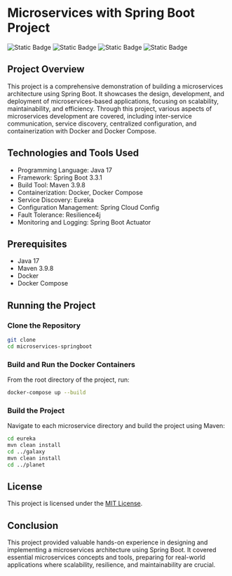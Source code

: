 

# Microservices with Spring Boot Project
![Static Badge](https://img.shields.io/badge/License-MIT-blue)
![Static Badge](https://img.shields.io/badge/Java-17-green)
![Static Badge](https://img.shields.io/badge/Maven-3.9.8-green)
![Static Badge](https://img.shields.io/badge/Spring_Boot-3.3.1-green)
## Project Overview

This project is a comprehensive demonstration of building a microservices architecture using Spring Boot. It showcases the design, development, and deployment of microservices-based applications, focusing on scalability, maintainability, and efficiency. Through this project, various aspects of microservices development are covered, including inter-service communication, service discovery, centralized configuration, and containerization with Docker and Docker Compose.

## Technologies and Tools Used

- Programming Language: Java 17
- Framework: Spring Boot 3.3.1
- Build Tool: Maven 3.9.8
- Containerization: Docker, Docker Compose
- Service Discovery: Eureka
- Configuration Management: Spring Cloud Config
- Fault Tolerance: Resilience4j
- Monitoring and Logging: Spring Boot Actuator

## Prerequisites
- Java 17
- Maven 3.9.8
- Docker
- Docker Compose

## Running the Project

### Clone the Repository
```bash
git clone 
cd microservices-springboot
```

### Build and Run the Docker Containers
From the root directory of the project, run:
```bash
docker-compose up --build
```

### Build the Project
Navigate to each microservice directory and build the project using Maven:
```bash
cd eureka
mvn clean install
cd ../galaxy
mvn clean install
cd ../planet
```
## License
This project is licensed under the [MIT License](LICENSE).

## Conclusion
This project provided valuable hands-on experience in designing and implementing a microservices architecture using Spring Boot. It covered essential microservices concepts and tools, preparing for real-world applications where scalability, resilience, and maintainability are crucial.